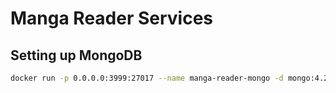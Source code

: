 # Manga Reader Services

## Setting up MongoDB

```sh
docker run -p 0.0.0.0:3999:27017 --name manga-reader-mongo -d mongo:4.2.0
```